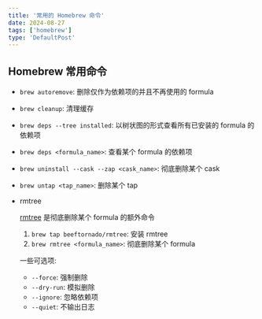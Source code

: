 ```yaml
---
title: '常用的 Homebrew 命令'
date: 2024-08-27
tags: ['homebrew']
type: 'DefaultPost'
---
```


## Homebrew 常用命令

* `brew autoremove`: 删除仅作为依赖项的并且不再使用的 formula
* `brew cleanup`: 清理缓存
* `brew deps --tree installed`: 以树状图的形式查看所有已安装的 formula 的依赖项
* `brew deps <formula_name>`: 查看某个 formula 的依赖项
* `brew uninstall --cask --zap <cask_name>`: 彻底删除某个 cask
* `brew untap <tap_name>`: 删除某个 tap

* rmtree

  [rmtree](https://github.com/beeftornado/homebrew-rmtree) 是彻底删除某个 formula 的额外命令

  1. `brew tap beeftornado/rmtree`: 安装 rmtree
  2. `brew rmtree <formula_name>`: 彻底删除某个 formula

  一些可选项:

  * `--force`: 强制删除
  * `--dry-run`: 模拟删除
  * `--ignore`: 忽略依赖项
  * `--quiet`: 不输出日志
